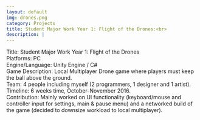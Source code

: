 ```yaml
---
layout: default
img: drones.png
category: Projects
title: Student Major Work Year 1: Flight of the Drones:<br>
description: |
---
```

Title: Student Major Work Year 1: Flight of the Drones
<br>Platforms: PC
<br>Engine/Language: Unity Engine / C#
<br>Game Description: Local Multiplayer Drone game where players must keep the ball above the ground. 
<br>Team: 4 people including myself (2 programmers, 1 designer and 1 artist).
<br>Timeline: 6 weeks time, October-November 2016.
<br>Contribution: Mainly worked on UI functionality (keyboard/mouse and controller input for settings, main & pause menu) and a networked build of the game (decided to downsize workload to local multiplayer).
